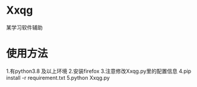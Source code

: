 # Xxqg
某学习软件辅助

# 使用方法

1.有python3.8 及以上环境
2.安装firefox
3.注意修改Xxqg.py里的配置信息
4.pip install -r requirement.txt
5.python Xxqg.py
